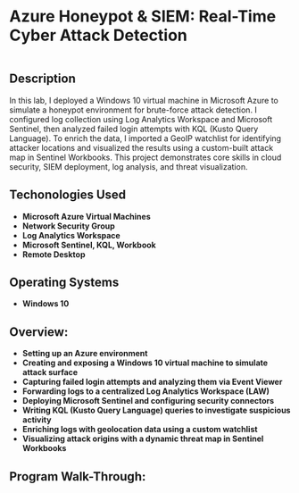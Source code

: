 <h1>Azure Honeypot & SIEM: Real-Time Cyber Attack Detection</h1>

![]()


<h2>Description</h2>
In this lab, I deployed a Windows 10 virtual machine in Microsoft Azure to simulate a honeypot environment for brute-force attack detection. I configured log collection using Log Analytics Workspace and Microsoft Sentinel, then analyzed failed login attempts with KQL (Kusto Query Language). To enrich the data, I imported a GeoIP watchlist for identifying attacker locations and visualized the results using a custom-built attack map in Sentinel Workbooks. This project demonstrates core skills in cloud security, SIEM deployment, log analysis, and threat visualization.
<br />

<h2>Techonologies Used</h2>

- <b>Microsoft Azure Virtual Machines</b>
- <b>Network Security Group</b>
- <b>Log Analytics Workspace</b>
- <b>Microsoft Sentinel, KQL, Workbook</b>
- <b>Remote Desktop</b>

<h2>Operating Systems</h2>

- <b>Windows 10</b>

<h2>Overview:</h2>

- <b>Setting up an Azure environment</b> 
- <b>Creating and exposing a Windows 10 virtual machine to simulate attack surface</b>
- <b>Capturing failed login attempts and analyzing them via Event Viewer</b>
- <b>Forwarding logs to a centralized Log Analytics Workspace (LAW)</b>
- <b>Deploying Microsoft Sentinel and configuring security connectors</b>
- <b>Writing KQL (Kusto Query Language) queries to investigate suspicious activity</b>
- <b>Enriching logs with geolocation data using a custom watchlist</b>
- <b>Visualizing attack origins with a dynamic threat map in Sentinel Workbooks</b>

<h2>Program Walk-Through:</h2>
